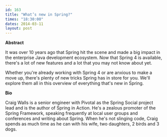 ```yaml
---
id: 163
title: "What’s new in Spring?"
times: "18:30:00"
dates: 2014-03-11
layout: post
---
```

 **Abstract**

It was over 10 years ago that Spring hit the scene and made a big impact in the enterprise Java development ecosystem. Now that Spring 4 is available, there's a lot of new features and a lot that you may not know about yet.  
  
Whether you're already working with Spring 4 or are anxious to make a move up, there's plenty of new tricks Spring has in store for you. We'll explore them all in this overview of everything that's new in Spring.  

**Bio**

Craig Walls is a senior engineer with Pivotal as the Spring Social project lead and is the author of Spring in Action. He's a zealous promoter of the Spring Framework, speaking frequently at local user groups and conferences and writing about Spring. When he's not slinging code, Craig spends as much time as he can with his wife, two daughters, 2 birds and 3 dogs.


